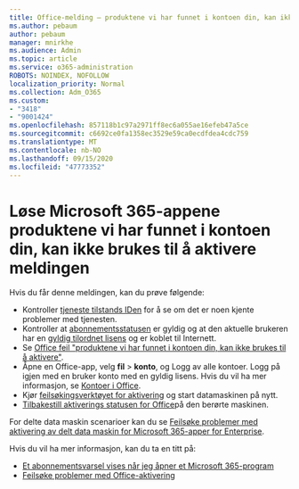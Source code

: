 ```yaml
---
title: Office-melding – produktene vi har funnet i kontoen din, kan ikke brukes til å aktivere
ms.author: pebaum
author: pebaum
manager: mnirkhe
ms.audience: Admin
ms.topic: article
ms.service: o365-administration
ROBOTS: NOINDEX, NOFOLLOW
localization_priority: Normal
ms.collection: Adm_O365
ms.custom:
- "3418"
- "9001424"
ms.openlocfilehash: 857118b1c97a2971ff8ec6a055ae16efeb47a5ce
ms.sourcegitcommit: c6692ce0fa1358ec3529e59ca0ecdfdea4cdc759
ms.translationtype: MT
ms.contentlocale: nb-NO
ms.lasthandoff: 09/15/2020
ms.locfileid: "47773352"
---
```

# <a name="fixing-the-microsoft-365-apps-the-products-we-found-in-your-account-cant-be-used-to-activate-message"></a>Løse Microsoft 365-appene produktene vi har funnet i kontoen din, kan ikke brukes til å aktivere meldingen

Hvis du får denne meldingen, kan du prøve følgende:

- Kontroller [tjeneste tilstands IDen](https://docs.microsoft.com/office365/enterprise/view-service-health) for å se om det er noen kjente problemer med tjenesten.
- Kontroller at [abonnementsstatusen](https://support.office.com/article/0d23d3c0-c19c-4b2f-9845-5344fedc4380#bkmk_checksubscription) er gyldig og at den aktuelle brukeren har en [gyldig tilordnet lisens](https://support.office.com/article/997596B5-4173-4627-B915-36ABAC6786DC) og er koblet til Internett. 
- Se [Office feil "produktene vi har funnet i kontoen din, kan ikke brukes til å aktivere"](https://support.office.com/article/c9f9a0b3-5aae-4131-8077-21e6a59f141e).
- Åpne en Office-app, velg **fil**  >  **konto**, og Logg av alle kontoer. Logg på igjen med en bruker konto med en gyldig lisens. Hvis du vil ha mer informasjon, se [Kontoer i Office](https://support.office.com/article/628ea040-f265-49de-b986-be09c3ebf8a9).
- Kjør [feilsøkingsverktøyet for aktivering](https://aka.ms/SARA-OfficeActivation-Alchemy) og start datamaskinen på nytt.
- [Tilbakestill aktiverings statusen for Office](https://docs.microsoft.com/office365/troubleshoot/activation/reset-office-365-proplus-activation-state)på den berørte maskinen.

For delte data maskin scenarioer kan du se [Feilsøke problemer med aktivering av delt data maskin for Microsoft 365-apper for Enterprise](https://docs.microsoft.com/deployoffice/troubleshoot-shared-computer-activation).

Hvis du vil ha mer informasjon, kan du ta en titt på: 
- [Et abonnementsvarsel vises når jeg åpner et Microsoft 365-program](https://support.office.com/article/4cabe32c-f594-4c0e-9191-3d3ade10cceb)
- [Feilsøke problemer med Office-aktivering](https://support.office.com/article/0d23d3c0-c19c-4b2f-9845-5344fedc4380)